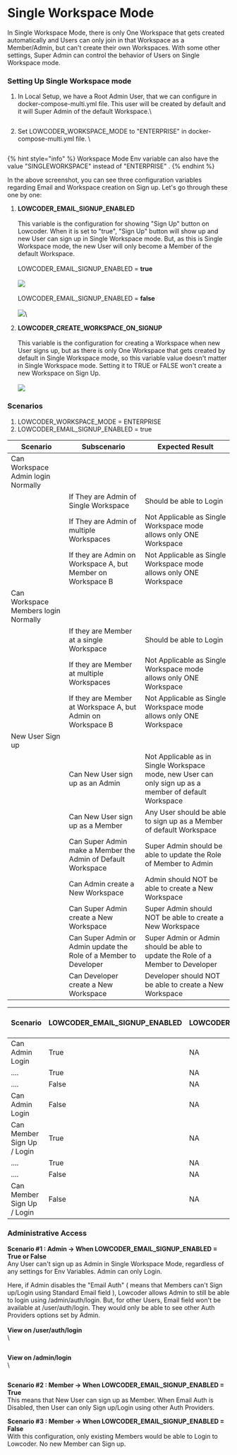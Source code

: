 # Single Workspace Mode

In Single Workspace Mode, there is only One Workspace that gets created automatically and Users can only join in that Workspace as a Member/Admin, but can't create their own Workspaces. With some other settings, Super Admin can control the behavior of Users on Single Workspace mode.&#x20;

### Setting Up Single Workspace mode

1.  In Local Setup, we have a Root Admin User, that we can configure in docker-compose-multi.yml file. This user will be created by default and it will Super Admin of the default Workspace.\


    <figure><img src="../../.gitbook/assets/frame_generic_light (3) (1) (1) (1) (1).png" alt=""><figcaption></figcaption></figure>
2.  Set LOWCODER\_WORKSPACE\_MODE to "ENTERPRISE" in docker-compose-multi.yml file. \


    <figure><img src="../../.gitbook/assets/frame_generic_light (3) (1) (1) (1).png" alt=""><figcaption></figcaption></figure>

{% hint style="info" %}
Workspace Mode Env variable can also have the value "SINGLEWORKSPACE" instead of "ENTERPRISE" .
{% endhint %}

In the above screenshot, you can see three configuration variables regarding Email and Workspace creation on Sign up. Let's go through these one by one:



1. **LOWCODER\_EMAIL\_SIGNUP\_ENABLED**\
   \
   This variable is the configuration for showing "Sign Up" button on Lowcoder. When it is set to "true", "Sign Up" button will show up and new User can sign up in Single Workspace mode. But, as this is Single Workspace mode, the new User will only become a Member of the default Workspace. \
   \
   LOWCODER\_EMAIL\_SIGNUP\_ENABLED = **true**\
   \
   ![](<../../.gitbook/assets/frame_generic_light (1) (2) (1).png>)\
   \
   LOWCODER\_EMAIL\_SIGNUP\_ENABLED = **false**\
   \
   ![](<../../.gitbook/assets/frame_generic_light (2) (1) (1) (1).png>)\

2. **LOWCODER\_CREATE\_WORKSPACE\_ON\_SIGNUP**\
   \
   This variable is the configuration for creating a Workspace when new User signs up, but as there is only One Workspace that gets created by default in Single Workspace mode, so this variable value doesn't matter in Single Workspace mode. Setting it to TRUE or FALSE won't create a new Workspace on Sign Up.\
   \
   ![](<../../.gitbook/assets/frame_generic_light (11) (2).png>)

### Scenarios

1. LOWCODER\_WORKSPACE\_MODE = ENTERPRISE
2. LOWCODER\_EMAIL\_SIGNUP\_ENABLED = true

| Scenario                             | Subscenario                                                       | Expected Result                                                                                        |
| ------------------------------------ | ----------------------------------------------------------------- | ------------------------------------------------------------------------------------------------------ |
| Can Workspace Admin login Normally   |                                                                   |                                                                                                        |
|                                      | If They are Admin of Single Workspace                             | Should be able to Login                                                                                |
|                                      | If They are Admin of multiple Workspaces                          | Not Applicable as Single Workspace mode allows only ONE Workspace                                      |
|                                      | If they are Admin on Workspace A, but Member on Workspace B       | Not Applicable as Single Workspace mode allows only ONE Workspace                                      |
| Can Workspace Members login Normally |                                                                   |                                                                                                        |
|                                      | If they are Member at a single Workspace                          | Should be able to Login                                                                                |
|                                      | If they are Member at multiple Workspaces                         | Not Applicable as Single Workspace mode allows only ONE Workspace                                      |
|                                      | If they are Member at Workspace A, but Admin on Workspace B       | Not Applicable as Single Workspace mode allows only ONE Workspace                                      |
| New User Sign up                     |                                                                   |                                                                                                        |
|                                      | Can New User sign up as an Admin                                  | Not Applicable as in Single Workspace mode, new User can only sign up as a member of default Workspace |
|                                      | Can New User sign up as a Member                                  | Any User should be able to sign up as a Member of default Workspace                                    |
|                                      | Can Super Admin make a Member the Admin of Default Workspace      | Super Admin should be able to update the Role of Member to Admin                                       |
|                                      | Can Admin create a New Workspace                                  | Admin should NOT be able to create a New Workspace                                                     |
|                                      | Can Super Admin create a New Workspace                            | Super Admin should NOT be able to create a New Workspace                                               |
|                                      | Can Super Admin or Admin update the Role of a Member to Developer | Super Admin or Admin should be able to update the Role of a Member to Developer                        |
|                                      | Can Developer create a New Workspace                              | Developer should NOT be able to create a New Workspace                                                 |

| Scenario                   | LOWCODER\_EMAIL\_SIGNUP\_ENABLED  | LOWCODER\_CREATE\_WORKSPACE\_ON\_SIGNUP | Disable Email Auth   |
| -------------------------- | --------------------------------- | --------------------------------------- | -------------------- |
| Can Admin Login            | True                              | NA                                      | Enabled              |
| ....                       | True                              | NA                                      | Disabled             |
| ....                       | False                             | NA                                      | Enabled              |
| Can Admin Login            | False                             | NA                                      | Disabled             |
| Can Member Sign Up / Login | True                              | NA                                      | Enabled              |
| ....                       | True                              | NA                                      | Disabled             |
| ....                       | False                             | NA                                      | Enabled              |
| Can Member Sign Up / Login | False                             | NA                                      | Disabled             |

### Administrative Access

**Scenario #1 : Admin -> When LOWCODER\_EMAIL\_SIGNUP\_ENABLED = True or False** \
Any User can't sign up as Admin in Single Workspace Mode, regardless of any settings for Env Variables. Admin can only Login.

Here, if Admin disables the "Email Auth" ( means that Members can't Sign up/Login using Standard Email field ), Lowcoder allows Admin to still be able to login using /admin/auth/login. But, for other Users, Email field won't be available at /user/auth/login. They would only be able to see other Auth Providers options set by Admin.\
\
**View on /user/auth/login**\
\


<figure><img src="../../.gitbook/assets/frame_generic_light (16).png" alt=""><figcaption></figcaption></figure>

**View on /admin/login**\
\


<figure><img src="../../.gitbook/assets/frame_generic_light (14).png" alt=""><figcaption></figcaption></figure>

**Scenario #2 : Member -> When LOWCODER\_EMAIL\_SIGNUP\_ENABLED = True**\
This means that New User can sign up as Member.  When Email Auth is Disabled, then User can only Sign up/Login using other Auth Providers.

**Scenario #3 : Member -> When LOWCODER\_EMAIL\_SIGNUP\_ENABLED = False**\
With this configuration, only existing Members would be able to Login to Lowcoder. No new Member can Sign up.

<figure><img src="../../.gitbook/assets/frame_generic_light (13).png" alt=""><figcaption></figcaption></figure>
